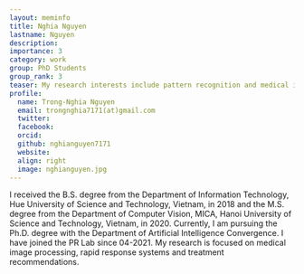 ```yaml
---
layout: meminfo
title: Nghia Nguyen
lastname: Nguyen
description:
importance: 3
category: work
group: PhD Students
group_rank: 3
teaser: My research interests include pattern recognition and medical image processing, time series data analysis.
profile:
  name: Trong-Nghia Nguyen
  email: trongnghia7171(at)gmail.com
  twitter:
  facebook:
  orcid:
  github: nghianguyen7171
  website:
  align: right
  image: nghianguyen.jpg
---
```



I received the B.S. degree from the Department of Information Technology, Hue University of Science and Technology, Vietnam, in 2018 and the M.S. degree from the Department of Computer Vision, MICA, Hanoi University of Science and Technology, Vietnam, in 2020. Currently, I am pursuing the Ph.D. degree with the Department of Artificial Intelligence Convergence. I have joined the PR Lab since 04-2021. My research is focused on medical image processing, rapid response systems and treatment recommendations.

